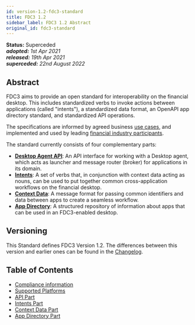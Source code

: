 ```yaml
---
id: version-1.2-fdc3-standard
title: FDC3 1.2
sidebar_label: FDC3 1.2 Abstract
original_id: fdc3-standard
---
```


**Status:** Superceded  
_**adopted:** 1st Apr 2021_  
_**released:** 19th Apr 2021_  
_**superceded:** 22nd August 2022_  

## Abstract
FDC3 aims to provide an open standard for interoperability on the financial desktop. This includes standardized verbs to invoke actions between applications (called "intents"), a standardized data format, an OpenAPI app directory standard, and standardized API operations.

The specifications are informed by agreed business [use cases](use-cases/overview), and implemented and used by leading [financial industry participants](../../users).

The standard currently consists of four complementary parts:
- **[Desktop Agent API](api/spec)**: An API interface for working with a Desktop agent, which acts as launcher and message router (broker) for applications in its domain. 
- **[Intents](intents/spec)**: A set of verbs that, in conjunction with context data acting as nouns, can be used to put together common cross-application workflows on the financial desktop.
- **[Context Data](context/spec)**: A message format for passing common identifiers and data between apps to create a seamless workflow.
- **[App Directory](app-directory/spec)**: A structured repository of information about apps that can be used in an FDC3-enabled desktop.

## Versioning
This Standard defines FDC3 Version 1.2. The differences between this version and earlier ones can be found in the [Changelog](https://github.com/finos/FDC3/blob/master/CHANGELOG.md). 

## Table of Contents
- [Compliance information](fdc3-compliance)
- [Supported Platforms](supported-platforms)
- [API Part](api/spec)
- [Intents Part](intents/spec)
- [Context Data Part](context/spec)
- [App Directory Part ](app-directory/spec)


